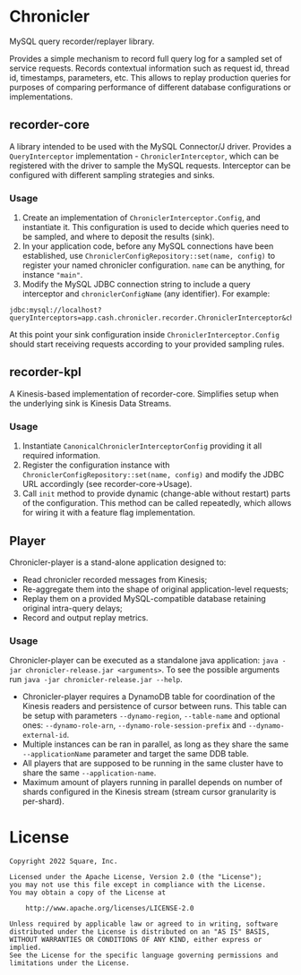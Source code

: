 # Chronicler
MySQL query recorder/replayer library.

Provides a simple mechanism to record full query log for a sampled set of service requests. Records contextual information such as request id, thread id, timestamps, parameters, etc. This allows to replay production queries for purposes of comparing performance of different database configurations or implementations.

## recorder-core
A library intended to be used with the MySQL Connector/J driver. Provides a `QueryInterceptor` implementation - `ChroniclerInterceptor`, which can be registered with the driver to sample the MySQL requests.
Interceptor can be configured with different sampling strategies and sinks. 

### Usage
1. Create an implementation of `ChroniclerInterceptor.Config`, and instantiate it. This configuration is used to decide which queries need to be sampled, and where to deposit the results (sink). 
2. In your application code, before any MySQL connections have been established, use `ChroniclerConfigRepository::set(name, config)` to register your named chronicler configuration. `name` can be anything, for instance `"main"`.
3. Modify the MySQL JDBC connection string to include a query interceptor and `chroniclerConfigName` (any identifier). For example:
```
jdbc:mysql://localhost?queryInterceptors=app.cash.chronicler.recorder.ChroniclerInterceptor&chroniclerConfigName=main
```

At this point your sink configuration inside `ChroniclerInterceptor.Config` should start receiving requests according to your provided sampling rules.

## recorder-kpl
A Kinesis-based implementation of recorder-core. Simplifies setup when the underlying sink is Kinesis Data Streams. 

### Usage
1. Instantiate `CanonicalChroniclerInterceptorConfig` providing it all required information.
2. Register the configuration instance with `ChroniclerConfigRepository::set(name, config)` and modify the JDBC URL accordingly (see recorder-core->Usage).
3. Call `init` method to provide dynamic (change-able without restart) parts of the configuration. This method can be called repeatedly, which allows for wiring it with a feature flag implementation.

## Player
Chronicler-player is a stand-alone application designed to:
* Read chronicler recorded messages from Kinesis; 
* Re-aggregate them into the shape of original application-level requests; 
* Replay them on a provided MySQL-compatible database retaining original intra-query delays;
* Record and output replay metrics.

### Usage
Chronicler-player can be executed as a standalone java application: `java -jar chronicler-release.jar <arguments>`. To see the possible arguments run `java -jar chronicler-release.jar --help`.

* Chronicler-player requires a DynamoDB table for coordination of the Kinesis readers and persistence of cursor between runs. This table can be setup with parameters `--dynamo-region`, `--table-name` and optional ones: `--dynamo-role-arn`, `--dynamo-role-session-prefix` and `--dynamo-external-id`.
* Multiple instances can be ran in parallel, as long as they share the same `--applicationName` parameter and target the same DDB table. 
* All players that are supposed to be running in the same cluster have to share the same `--application-name`.
* Maximum amount of players running in parallel depends on number of shards configured in the Kinesis stream (stream cursor granularity is per-shard). 

# License
    Copyright 2022 Square, Inc.
    
    Licensed under the Apache License, Version 2.0 (the "License");
    you may not use this file except in compliance with the License.
    You may obtain a copy of the License at
    
        http://www.apache.org/licenses/LICENSE-2.0
    
    Unless required by applicable law or agreed to in writing, software
    distributed under the License is distributed on an "AS IS" BASIS,
    WITHOUT WARRANTIES OR CONDITIONS OF ANY KIND, either express or implied.
    See the License for the specific language governing permissions and
    limitations under the License.
